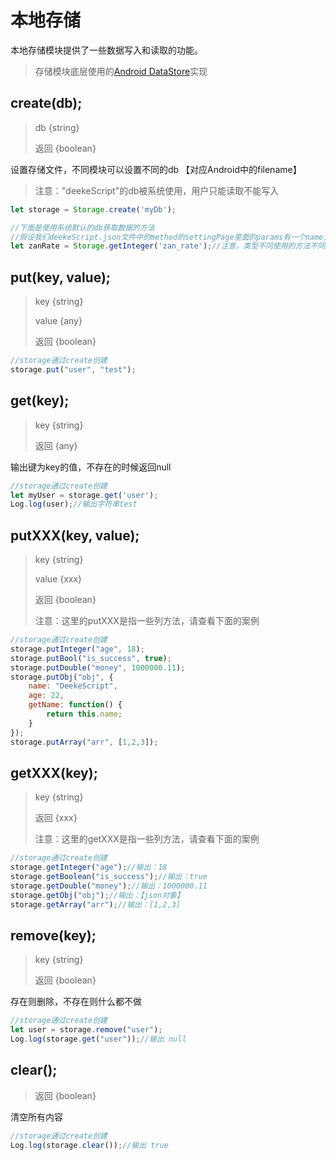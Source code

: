 # 本地存储

本地存储模块提供了一些数据写入和读取的功能。

> 存储模块底层使用的<a target="_blank" href="https://developer.android.com/topic/libraries/architecture/datastore?hl=zh-cn">Android DataStore</a>实现


## create(db);
> db {string}
> 
> 返回 {boolean}

设置存储文件，不同模块可以设置不同的db 【对应Android中的filename】
> 注意："deekeScript"的db被系统使用，用户只能读取不能写入

```javascript
let storage = Storage.create('myDb');

//下面是使用系统默认的db获取数据的方法
//假设我们deekeScript.json文件中的method的settingPage里面的params有一个name为zan_rate的表单，则可以通过下面的方法获取设置的值
let zanRate = Storage.getInteger('zan_rate');//注意，类型不同使用的方法不同，否则读取的数据会存在问题
```

## put(key, value);
> key {string}
> 
> value {any}
> 
> 返回 {boolean}


```javascript
//storage通过create创建
storage.put("user", "test");
```

## get(key);
> key {string}
> 
> 返回 {any}

输出键为key的值，不存在的时候返回null

```javascript
//storage通过create创建
let myUser = storage.get('user');
Log.log(user);//输出字符串test
```

## putXXX(key, value);
> key {string}
> 
> value {xxx}
> 
> 返回 {boolean}
>
> 注意：这里的putXXX是指一些列方法，请查看下面的案例


```javascript
//storage通过create创建
storage.putInteger("age", 18);
storage.putBool("is_success", true);
storage.putDouble("money", 1000000.11);
storage.putObj("obj", {
    name: "DeekeScript",
    age: 22,
    getName: function() {
        return this.name;
    }
});
storage.putArray("arr", [1,2,3]);
```

## getXXX(key);
> key {string}
> 
> 返回 {xxx}
>
> 注意：这里的getXXX是指一些列方法，请查看下面的案例

```javascript
//storage通过create创建
storage.getInteger("age");//输出：18
storage.getBoolean("is_success");//输出：true
storage.getDouble("money");//输出：1000000.11
storage.getObj("obj");//输出：【json对象】
storage.getArray("arr");//输出：[1,2,3]
```

## remove(key);
> key {string}
> 
> 返回 {boolean}

存在则删除，不存在则什么都不做

```javascript
//storage通过create创建
let user = storage.remove("user");
Log.log(storage.get("user"));//输出 null
```

## clear();
> 返回 {boolean}

清空所有内容

```javascript
//storage通过create创建
Log.log(storage.clear());//输出 true
```
